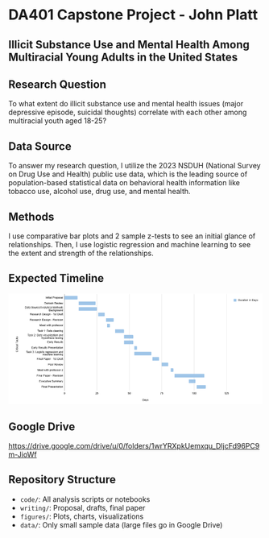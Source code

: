 # DA401 Capstone Project - John Platt

## Illicit Substance Use and Mental Health Among Multiracial Young Adults in the United States

## Research Question
To what extent do illicit substance use and mental health issues (major depressive episode, suicidal thoughts) correlate with each other among multiracial youth aged 18-25?

## Data Source
To answer my research question, I utilize the 2023 NSDUH (National Survey on Drug Use and Health) public use data, which is the leading source of population-based statistical data on behavioral health information like tobacco use, alcohol use, drug use, and mental health.

## Methods
I use comparative bar plots and 2 sample z-tests to see an initial glance of relationships. Then, I use logistic regression and machine learning to see the extent and strength of the relationships. 

## Expected Timeline
![alt text](https://github.com/Platt-John/John-Platt-DA-401-Project/blob/main/figures/Project%20Timeline.png)

## Google Drive 
https://drive.google.com/drive/u/0/folders/1wrYRXpkUemxqu_DIjcFd96PC9m-JioWf

## Repository Structure
- `code/`: All analysis scripts or notebooks
- `writing/`: Proposal, drafts, final paper
- `figures/`: Plots, charts, visualizations
- `data/`: Only small sample data (large files go in Google Drive)
